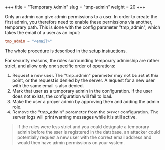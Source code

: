 +++
title = "Temporary Admin"
slug = "tmp-admin"
weight = 20
+++

Only an admin can give admin permissions to a user. In order to create the first admin, you therefore need to enable these permissions via another, temporary path. This is done with the config parameter "tmp_admin", which takes the email of a user as an input:

```toml
tmp_admin = "<email>"
```

The whole procedure is described in the [setup instructions](/server/setup/admin).

For security reasons, the rules surrounding temporary adminship are rather strict, and allow only one specific order of operations:
1. Request a new user. The "tmp_admin" parameter may not be set at this point, or the request is denied by the server. A request for a new user with the same email is also denied.
1. Mark that user as a temporary admin in the configuration. If the user does not exists, the configuration will fail to load.
1. Make the user a proper admin by approving them and adding the admin role.
1. Remove the "tmp_admin" parameter from the server configuration. The server logs will print warning messages while it is still active.

> If the rules were less strict and you could designate a temporary admin before the user is registered in the database, an attacker could potentially request a new user with the correct email address and would then have admin permissions on your system.
